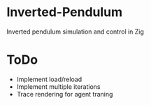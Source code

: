 # Inverted-Pendulum
Inverted pendulum simulation and control in Zig


# ToDo

- Implement load/reload
- Implement multiple iterations
- Trace rendering for agent traning